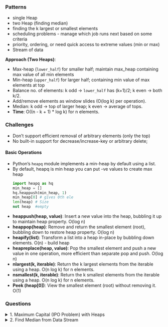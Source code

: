 ### Patterns 
- single Heap
- two Heap (finding median)
- finding the k largest or smallest elements
- scheduling problems - manage which job runs next based on some criteria
- priority, ordering, or need quick access to extreme values (min or max)
- Stream of data

**Approach (Two Heaps)**:
  - Max-heap (`lower_half`) for smaller half; maintain max_heap containing max value of all min elements 
  - Min-heap (`upper_half`) for larger half; containing min value of max elements at top
  - Balance no. of elements: k odd → `lower_half` has (k+1)/2; k even → both k/2.
  - Add/remove elements as window slides (O(log k) per operation).
  - Median: k odd → top of larger heap; k even → average of tops.
  - **Time**: O((n - k + 1) * log k) for n elements.
    
### Challenges
  - Don’t support efficient removal of arbitrary elements (only the top)
  - No built-in support for decrease/increase-key or arbitrary delete;

#### Basic Operations
- Python’s `heapq` module implements a min-heap by default using a list.
- By default, heapq is min heap you can put -ve values to create max heap
  ```python
  import heapq as hq
  min_heap = []
  hq.heappush(min_heap, 1)
  min_heap[0] # gives 0th ele
  len(heap) # Size
  not heap  #empty
  ```
- **heappush(heap, value)**: Insert a new value into the heap, bubbling it up to maintain heap property. O(log n)
- **heappop(heap)**: Remove and return the smallest element (root), bubbling down to restore heap property. O(log n)
- **heapify(list)**: Transform a list into a heap in-place by bubbling down elements. O(n) - build heap 
- **heapreplace(heap, value)**: Pop the smallest element and push a new value in one operation, more efficient than separate pop and push. O(log n)
- **nlargest(k, iterable)**: Return the k largest elements from the iterable using a heap. O(n log k) for n elements.
- **nsmallest(k, iterable)**: Return the k smallest elements from the iterable using a heap. O(n log k) for n elements.
- **Peek (heap[0])**: View the smallest element (root) without removing it. O(1)

### Questions 
<details> 
  <summary>1. Maximum Capital (IPO Problem) with Heaps </summary>
  
  ```python
    def maximum_capital(c, k, capitals, profits):
      capital_min_heap = []
        for cap, prof in zip(capitals, profits):
            hq.heappush(capital_min_heap, (cap, prof))
        
        # Max-heap for profits (to pick highest profit among affordable projects)
        # Use negative profits since heapq is min-heap by default
        profit_max_heap = []
        
        # Select up to k projects
        for _ in range(k):
            # Move all affordable projects (capital <= c) to profit max-heap
            while capital_min_heap and capital_min_heap[0][0] <= c:
                cap, prof = hq.heappop(capital_min_heap)
                hq.heappush(profit_max_heap, (-prof, cap))
            
            # If no affordable projects are available, stop early
            if not profit_max_heap:
                break
            
            # Pick the project with max profit (negated back to positive)
            max_profit, _ = hq.heappop(profit_max_heap)
            c += -max_profit  # Add profit to capital (negate since we stored as negative)
        
        return c
  ```
  </details>
  <details> 
  <summary>2. Find Median from Data Stream </summary>
  
  ```python 

    
  ```
  </details>

